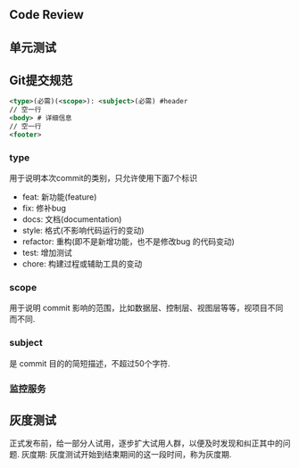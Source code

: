 #

## Code Review

## 单元测试

## Git提交规范

```xml
<type>(必需)(<scope>): <subject>(必需) #header
// 空一行
<body> # 详细信息
// 空一行
<footer> 
```

### type

用于说明本次commit的类别，只允许使用下面7个标识

- feat: 新功能(feature)
- fix: 修补bug
- docs: 文档(documentation)
- style:  格式(不影响代码运行的变动)
- refactor: 重构(即不是新增功能，也不是修改bug 的代码变动)
- test: 增加测试
- chore: 构建过程或辅助工具的变动

### scope

用于说明 commit 影响的范围，比如数据层、控制层、视图层等等，视项目不同而不同.

### subject

是 commit 目的的简短描述，不超过50个字符.

### 监控服务

## 灰度测试

正式发布前，给一部分人试用，逐步扩大试用人群，以便及时发现和纠正其中的问题.
 灰度期: 灰度测试开始到结束期间的这一段时间，称为灰度期.
